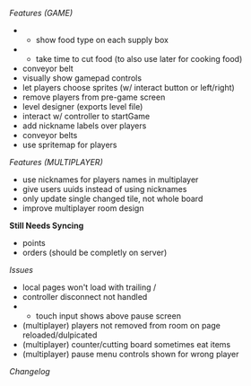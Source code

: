 *Features (GAME)*
- * show food type on each supply box
- * take time to cut food (to also use later for cooking food)
- conveyor belt
- visually show gamepad controls
- let players choose sprites (w/ interact button or left/right)
- remove players from pre-game screen
- level designer (exports level file)
- interact w/ controller to startGame
- add nickname labels over players
- conveyor belts
- use spritemap for players

*Features (MULTIPLAYER)*
- use nicknames for players names in multiplayer
- give users uuids instead of using nicknames
- only update single changed tile, not whole board
- improve multiplayer room design

**Still Needs Syncing**
- points
- orders (should be completly on server)

*Issues*
- local pages won't load with trailing /
- controller disconnect not handled
- * touch input shows above pause screen
- (multiplayer) players not removed from room on page reloaded/dulpicated
- (multiplayer) counter/cutting board sometimes eat items
- (multiplayer) pause menu controls shown for wrong player

*Changelog*
